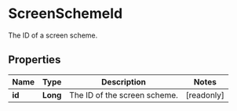 

# ScreenSchemeId

The ID of a screen scheme.
## Properties

Name | Type | Description | Notes
------------ | ------------- | ------------- | -------------
**id** | **Long** | The ID of the screen scheme. |  [readonly]



